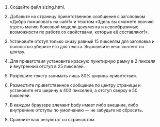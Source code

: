 1. Создайте файл sizing.html.

2. Добавьте на страницу приветственное сообщение с заголовком «Добро пожаловать на сайт!» и текстом «Здесь вы сможете воочию узреть магию боксовой модели документа и невообразимые возможности по работе со свойствами, которые её составляют!».

3. Установите отступ только снизу равный 15 пикселям для заголовка и полностью уберите его для текста. Выровняйте весь контент по центру.

4. Для приветствия установите красную пунктирную рамку в 2 пикселя и внутренний отступ в 25 пикселей.

5. Разрешите тексту занимать лишь 80% ширины приветствия.

6. Разместите приветственное сообщение по центру страницы и установите его ширину в 400 пикселей, а отступ сверху в 50 пикселей.

7. В каждом браузере элемент body имеет либо внешние, либо внутренние отступы по умолчанию — не забудьте их сбросить.

8. Сравните ваш результат со скриншотом.
